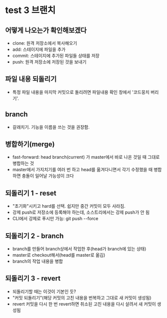 # test 3 브랜치 

## 어떻게 나오는가 확인해보겠다

- clone: 원격 저장소에서 복사해오기
- add: 스테이지에 파일을 추가
- commit: 스테이지에 추가된 파일들 상태를 저장
- push: 원격 저장소에 저장된 것을 보내기

## 파일 내용 되돌리기

- 특정 파일 내용을 마지막 커밋으로 돌리려면 파일내용 확인 창에서 '코드뭉치 버리기'.

## branch

- 갈래치기. 기능을 이름을 쓰는 것을 권장함.

## 병합하기(merge)

- fast-forward: head branch(current) 가 master에서 바로 나온 것일 때 그대로 병합하는 것
- master에서 가지치기를 여러 번 하고 head를 옮겨다니면서 각기 수정했을 때 병합하면 충돌이 일어날 가능성이 크다

## 되돌리기 1 - reset

- "초기화"시키고 hard를 선택. 쉽지만 중간 커밋이 모두 사라짐.
- 강제 push로 저장소에 등록해야 하는데, 소스트리에서는 강제 push가 안 됨
- CLI에서 강제로 푸시만 가능: git push --force

## 되돌리기 2 - branch

- branch를 만들어 branch상에서 작업한 후(head가 branch에 있는 상태)
- master로 checkout해서(head를 master로 옮김)
- branch의 작업 내용을 병합

## 되돌리기 3 - revert

- 되돌리기할 때는 이것이 기본인 듯?
- "커밋 되돌리기"(해당 커밋의 고친 내용을 번복하고 그대로 새 커밋이 생성됨)
- revert 커밋을 다시 한 번 revert하면 취소된 고친 내용을 다시 살려서 새 커밋이 생성됨